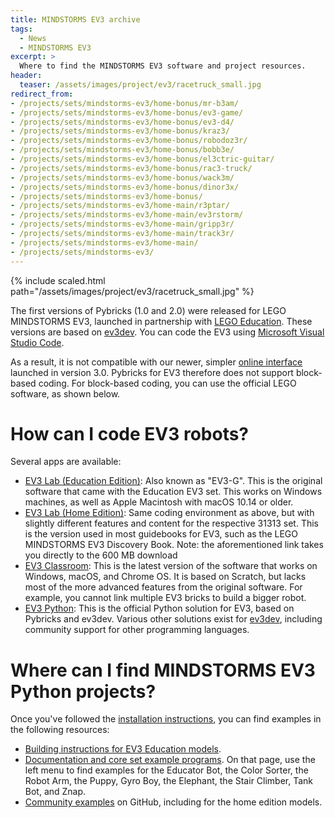 ```yaml
---
title: MINDSTORMS EV3 archive
tags:
  - News
  - MINDSTORMS EV3
excerpt: >
  Where to find the MINDSTORMS EV3 software and project resources.
header:
  teaser: /assets/images/project/ev3/racetruck_small.jpg
redirect_from:
- /projects/sets/mindstorms-ev3/home-bonus/mr-b3am/
- /projects/sets/mindstorms-ev3/home-bonus/ev3-game/
- /projects/sets/mindstorms-ev3/home-bonus/ev3-d4/
- /projects/sets/mindstorms-ev3/home-bonus/kraz3/
- /projects/sets/mindstorms-ev3/home-bonus/robodoz3r/
- /projects/sets/mindstorms-ev3/home-bonus/bobb3e/
- /projects/sets/mindstorms-ev3/home-bonus/el3ctric-guitar/
- /projects/sets/mindstorms-ev3/home-bonus/rac3-truck/
- /projects/sets/mindstorms-ev3/home-bonus/wack3m/
- /projects/sets/mindstorms-ev3/home-bonus/dinor3x/
- /projects/sets/mindstorms-ev3/home-bonus/
- /projects/sets/mindstorms-ev3/home-main/r3ptar/
- /projects/sets/mindstorms-ev3/home-main/ev3rstorm/
- /projects/sets/mindstorms-ev3/home-main/gripp3r/
- /projects/sets/mindstorms-ev3/home-main/track3r/
- /projects/sets/mindstorms-ev3/home-main/
- /projects/sets/mindstorms-ev3/
---
```


{% include scaled.html
path="/assets/images/project/ev3/racetruck_small.jpg"
%}

The first versions of Pybricks (1.0 and 2.0) were released for LEGO MINDSTORMS
EV3, launched in partnership with [LEGO Education][lego-education]. These
versions are based on [ev3dev][ev3dev]. You can code the EV3 using [Microsoft
Visual Studio Code][installation].

As a result, it is not compatible with our newer, simpler [online
interface][pybricks-code] launched in version 3.0. Pybricks for EV3
therefore does not support block-based coding. For block-based coding, you can
use the official LEGO software, as shown below.

# How can I code EV3 robots?

Several apps are available:
- [EV3 Lab (Education Edition)][ev3-lab]: Also known as "EV3-G". This is the
  original software that came with the Education EV3 set. This works on Windows
  machines, as well as Apple Macintosh with macOS 10.14 or older.
- [EV3 Lab (Home Edition)][ev3-lab-home]: Same coding environment as above, but
  with slightly different features and content for the respective 31313 set.
  This is the version used in most guidebooks for EV3, such as the LEGO
  MINDSTORMS EV3 Discovery Book. Note: the aforementioned link takes you
  directly to the 600 MB download
- [EV3 Classroom][ev3-classroom]: This is the latest version of the software
  that works on Windows, macOS, and Chrome OS. It is based on Scratch, but
  lacks most of the more advanced features from the original software. For
  example, you cannot link multiple EV3 bricks to build a bigger robot.
- [EV3 Python][lego-education]: This is the official Python solution for EV3,
  based on Pybricks and ev3dev. Various other solutions exist for
  [ev3dev][ev3dev], including community support for other programming
  languages.

# Where can I find MINDSTORMS EV3 Python projects?
Once you've followed the [installation instructions][installation], you can
find examples in the following resources:

- [Building instructions for EV3 Education models][ev3-building-instructions].
- [Documentation and core set example programs][pybricks-ev3-api]. On that
  page, use the left menu to find examples for the Educator Bot,
  the Color Sorter, the Robot Arm, the Puppy, Gyro Boy, the Elephant, the Stair
  Climber, Tank Bot, and Znap.
- [Community examples][pybricks-projects-ev3] on GitHub, including for the
  home edition models.

[ev3dev]: https://www.ev3dev.org/
[lego-education]: https://education.lego.com/en-us/product-resources/mindstorms-ev3/teacher-resources/python-for-ev3/
[installation]: https://pybricks.com/install/mindstorms-ev3/installation/
[pybricks-code]: https://code.pybricks.com/
[ev3-lab]: https://education.lego.com/en-us/downloads/retiredproducts/mindstorms-ev3-lab/software/
[ev3-lab-home]: https://go.api.education.lego.com/v1/lms-ev3_en-us_win32#noUrlRewrite
[ev3-classroom]: https://education.lego.com/en-us/downloads/mindstorms-ev3/software/
[pybricks-ev3-api]: https://pybricks.com/ev3-micropython/index.html
[ev3-building-instructions]: https://education.lego.com/en-us/product-resources/mindstorms-ev3/downloads/building-instructions/#building-core
[pybricks-projects-ev3]: https://github.com/pybricks/pybricks-projects/tree/master/sets/mindstorms-ev3
